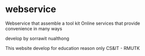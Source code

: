 # webservice
Webservice that assemble a tool kit Online services that provide convenience in many ways

develop by sorrawit nualthong

This website develop for education reason only
CS&IT - RMUTK
